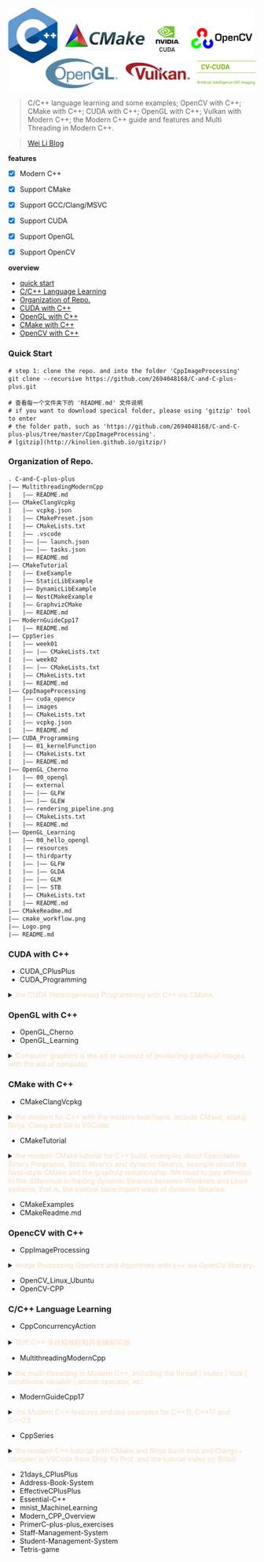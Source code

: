 ![CPlusPlus Logo](./Logo.png)

> C/C++ language learning and some examples; OpenCV with C++; CMake with C++; CUDA with C++; OpenGL with C++; Vulkan with Modern C++; the Modern C++ guide and features and Multi Threading in Modern C++. 

> [Wei Li Blog](https://2694048168.github.io/blog/)

**features**
- [x] Modern C++
- [x] Support CMake
- [x] Support GCC/Clang/MSVC
- [x] Support CUDA
- [x] Support OpenGL
- [x] Support OpenCV


**overview**
- [quick start](#quick-start)
- [C/C++ Language Learning](#cc-language-learning)
- [Organization of Repo.](#organization-of-repo)
- [CUDA with C++](#cuda-with-c)
- [OpenGL with C++](#opengl-with-c)
- [CMake with C++](#cmake-with-c)
- [OpenCV with C++](#openccv-with-c)


### Quick Start

```shell
# step 1: clone the repo. and into the folder 'CppImageProcessing'
git clone --recursive https://github.com/2694048168/C-and-C-plus-plus.git

# 查看每一个文件夹下的 'README.md' 文件说明
# if you want to download specical folder, please using 'gitzip' tool to enter
# the folder path, such as 'https://github.com/2694048168/C-and-C-plus-plus/tree/master/CppImageProcessing'.
# [gitzip](http://kinolien.github.io/gitzip/)
```

### Organization of Repo.
```
. C-and-C-plus-plus
|—— MultithreadingModernCpp
|   |—— README.md
|—— CMakeClangVcpkg
|   |—— vcpkg.json
|   |—— CMakePreset.json
|   |—— CMakeLists.txt
|   |—— .vscode
|   |—— |—— launch.json
|   |—— |—— tasks.json
|   |—— README.md
|—— CMakeTutorial
|   |—— ExeExample
|   |—— StaticLibExample
|   |—— DynamicLibExample
|   |—— NestCMakeExample
|   |—— GraphvizCMake
|   |—— README.md
|—— ModernGuideCpp17
|   |—— README.md
|—— CppSeries
|   |—— week01
|   |—— |—— CMakeLists.txt
|   |—— week02
|   |—— |—— CMakeLists.txt
|   |—— CMakeLists.txt
|   |—— README.md
|—— CppImageProcessing
|   |—— cuda_opencv
|   |—— images
|   |—— CMakeLists.txt
|   |—— vcpkg.json
|   |—— README.md
|—— CUDA_Programming
|   |—— 01_kernelFunction
|   |—— CMakeLists.txt
|   |—— README.md
|—— OpenGL_Cherno
|   |—— 00_opengl
|   |—— external
|   |—— |—— GLFW
|   |—— |—— GLEW
|   |—— rendering_pipeline.png
|   |—— CMakeLists.txt
|   |—— README.md
|—— OpenGL_Learning
|   |—— 00_hello_opengl
|   |—— resources
|   |—— thirdparty
|   |—— |—— GLFW
|   |—— |—— GLDA
|   |—— |—— GLM
|   |—— |—— STB
|   |—— CMakeLists.txt
|   |—— README.md
|—— CMakeReadme.md
|—— cmake_workflow.png
|—— Logo.png
|—— README.md
```

### CUDA with C++
- CUDA_CPlusPlus
- CUDA_Programming
<details>
<summary> <span style="color:PeachPuff">the CUDA Heterogeneous Programming with C++ via CMake.</span> </summary>


**the organization of project**
```
. CUDA_Programming
|—— 01_kernelFunction
|   |—— main.cu
|   |—— CMakeLists.txt
|—— 05_CudaError
|   |—— include
|   |—— |—— add.cuh
|   |—— |—— cudaError.cuh
|   |—— src
|   |—— |—— add.cu
|   |—— |—— cudaError.cu
|   |—— CMakeLists.txt
|—— CMakeLists.txt
|—— README.md
```

</details>

### OpenGL with C++
- OpenGL_Cherno
- OpenGL_Learning
<details>
<summary> <span style="color:PeachPuff">Computer graphics is the art or science of producing graphical images with the aid of computer.</span> </summary>


**the basic development environment**
```shell
# Modern code editor: Visual Studio Code
winget show code

# Build tool: CMake
cmake --version
# cmake version 3.26.3

# Compile tool: g++ from MinGW-64
g++ --version
gcc --version
mingw32-make --version
# g++.exe (MinGW-W64 x86_64-ucrt-posix-seh, built by Brecht Sanders) 12.2.0
# gcc.exe (MinGW-W64 x86_64-ucrt-posix-seh, built by Brecht Sanders) 12.2.0
# GNU Make 4.4 Built for x86_64-w64-mingw32

# GLFW: Windows pre-compiled binaries || 64-bit Windows binaries

# GLAD: Language(C/C++) || Specification(OpenGL) || Profile(Core) 
# || API-gl(Version 4.6) || others(None) ---> generate
```

**the organization of project**
```
. LearningOpenGL
|—— 00_hello_opengl
|   |—— src
|   |—— |—— hello_opengl.cpp
|   |—— CMakeLists.txt
|—— 01_hello_triangle
|   |—— src
|   |—— |—— hello_triangle.cpp
|   |—— CMakeLists.txt
|—— 02_rectangular
|—— 03_shader
|—— 03_shader
|—— 04_uniform
|—— 05_attribute
|—— 06_texture
|—— 07_transformations
|—— 08_coordinate
|—— 09_camera
|   |—— include
|   |—— |—— utils.hpp
|   |—— |—— shader.hpp
|   |—— shader
|   |—— |—— fragment.glsl
|   |—— |—— vertex.glsl
|   |—— src
|   |—— |—— camera_keyboard.cpp
|   |—— |—— camera_mouse_zoom.cpp
|   |—— |—— camera.cpp
|   |—— |—— shader.cpp
|   |—— |—— utils.cpp
|   |—— CMakeLists.txt
|—— thirdparty
|   |—— GLAD
|   |—— |—— include
|   |—— |—— src
|   |—— GLFW
|   |—— |—— include
|   |—— |—— lib
|   |—— STB
|   |—— |—— stb_image.h
|   |—— GLM
|   |—— |—— cmake
|   |—— |—— glm
|   |—— |—— |—— common.hpp
|—— bin
|—— lib
|—— build
|—— CMakeLists.txt
|—— images
|   |—— rendering_pileline.png
|—— README.md
```

**some Useful linker**
- [GLFW](https://www.glfw.org/download.html)
- [GLAD](https://glad.dav1d.de/)
- [STB](https://github.com/nothings/stb)
- [GLM](https://github.com/g-truc/glm/releases)
- [Learning OpenGL](https://learnopengl.com/)
- [Learning OpenGL 中文](https://learnopengl-cn.github.io/)
- [OpenGL Extension Viewer tool](https://download.cnet.com/OpenGL-Extensions-Viewer/3000-18487_4-34442.html)

**Basic Concepts**
- Graphics and Image
- Computer Graphics & Digital Image Processing & Computer Vision
- OpenGL identifier rule: <库前缀><根命令><可选参数数量><可选参数类型> "glColor3f"
- OpenGL Graphics Pipeline: the process of transforming 3D coordinates to 2D pixels
- Traditional rendering pipeline VS Volume rendering algorithm
- Shader and OpenGL Shading Language(GLSL)
- Primitive and Primitive Assembly
- Normalized Device Coordinates,NDC

> 在OpenGL中, 任何事物都在3D空间中, 而屏幕和窗口却是2D像素数组, 这导致OpenGL的大部分工作都是关于把3D坐标转变为适应你屏幕的2D像素; 3D坐标转为2D坐标的处理过程是由OpenGL的图形渲染管线(Graphics Pipeline, 大多译为管线, 实际上指的是一堆原始图形数据途经一个输送管道, 期间经过各种变化处理最终出现在屏幕的过程)管理的; 图形渲染管线可以被划分为两个主要部分: 第一部分把你的3D坐标转换为2D坐标; 第二部分是把2D坐标转变为实际的有颜色的像素; 2D坐标和像素也是不同的, 2D坐标精确表示一个点在2D空间中的位置, 而2D像素是这个点的近似值, 2D像素受到你的屏幕/窗口分辨率的限制; 图形渲染管线可以被划分为几个阶段, 每个阶段将会把前一个阶段的输出作为输入; 所有这些阶段都是高度专门化的(它们都有一个特定的函数), 并且很容易并行执行, 正是由于它们具有并行执行的特性, 当今大多数显卡都有成千上万的小处理核心, 它们在GPU上为每一个渲染管线阶段运行各自的小程序, 从而在图形渲染管线中快速处理你的数据, 这些小程序叫做着色器(Shader). 有些着色器可以由开发者配置, 因为允许用自己写的着色器来代替默认的, 所以能够更细致地控制图形渲染管线中的特定部分了, 因为它们运行在GPU上, 所以节省了宝贵的CPU时间, OpenGL着色器是用OpenGL着色器语言(OpenGL Shading Language, GLSL)写成的.

> Rendering Pipeline, 物体的顶点在最终转化为屏幕坐标之前还会被变换到多个坐标系统(Coordinate System); 将物体的坐标变换到几个过渡坐标系(Intermediate Coordinate System)的优点在于, 在这些特定的坐标系统中, 一些操作或运算更加方便和容易.

</details>

### CMake with C++
- CMakeClangVcpkg
<details>
<summary> <span style="color:PeachPuff">the modern for C++ with the modern toolchains, include CMake, vcpkg, Ninja, Clang and Git in VSCode.</span> </summary>

</details>

- CMakeTutorial
<details>
<summary> <span style="color:PeachPuff">the modern CMake tutorial for C++ build, examples about Executable Binary Programm, Static librarys and dynamic librarys, example about the Nest-style CMake and the graphviz releationship. We must to pay attention to the difference in loading dynamic libraries between Windows and Linux systems, that is, the symbol table import ways of dynamic libraries.</span> </summary>

</details>

- CMakeExamples
- CMakeReadme.md

### OpencCV with C++
- CppImageProcessing
<details>
<summary> <span style="color:PeachPuff">Image Processing Opertors and Algorithms with c++ via OpenCV libarary.</span> </summary>

**Quick Start**
```shell
# step 1: clone the repo. and into the folder 'CppImageProcessing'
git clone --recursive https://github.com/2694048168/C-and-C-plus-plus.git
cd C-and-C-plus-plus/CppImageProcessing

# install C++ package manager 'vcpkg'
# step 2: modify the 'vspkg' install path in the top 'CMakeLists.txt' file.
set(CMAKE_TOOLCHAIN_FILE "[path to vcpkg]/scripts/buildsystems/vcpkg.cmake")

# it may be time consumming in the first time build,
# because of downloading and building the OpenCV library.
# CMake configuration and build(compiler and linker)
cmake -B build
cmake --build build

# enter into 'bin' and running the demo example, such as 'RandomText'
cd bin
./RandomText
./CudaOpenCV
```

**Useful Links**
- [OpenCV](https://github.com/opencv/opencv)
- [OpenCV contrib](https://github.com/opencv/opencv_contrib)
- [OpenCV imgproc module](https://docs.opencv.org/4.7.0/d7/da8/tutorial_table_of_content_imgproc.html)
- [vcpkg](https://vcpkg.io/en/getting-started.html)
- [CMake](https://cmake.org/download/)
- [Git](https://git-scm.com/downloads)

**Organization of Project**
```
. CppImageProcessing
|—— hello_start
|   |—— main.cpp
|   |—— CMakeLists.txt
|—— build
|   |—— |—— vcpkg_installed
|   |—— |—— |—— x64-windows
|   |—— |—— |—— |—— bin
|   |—— |—— |—— |—— lib
|   |—— |—— |—— |—— include
|—— CMakeLists.txt
|—— vcpkg.json
|—— bin
|—— lib
|—— images
|—— README.md
```

</details>

- OpenCV_Linux_Ubuntu
- OpenCV-CPP

### C/C++ Language Learning
- CppConcurrencyAction
<details>
<summary> <span style="color:PeachPuff">现代 C++ 多线程编程和并发编程实战</span> </summary>

</details>

- MultithreadingModernCpp
<details>
<summary> <span style="color:PeachPuff">the multi-threading in Modern C++, including the thread | mutex | lock | conditional variable | atomic operator, etc.</span> </summary>

</details>

- ModernGuideCpp17
<details>
<summary> <span style="color:PeachPuff">the Modern C++ features and use examples for C++11, C++17 and C++23.</span> </summary>

</details>

- CppSeries
<details>
<summary> <span style="color:PeachPuff">the modern C++ tutorial with CMake and Ninja build-tool and Clang++ compiler in VSCode from Shiqi Yu Prof. and the tutorial video on Bilibili</span> </summary>

**CPP tutorial with CMake and Clang++**
> the modern C++ tutorial with [CMake](https://cmake.org/) and [Ninja](https://ninja-build.org/) build-tool and [Clang++](https://releases.llvm.org/download.html) compiler in [VSCode](https://code.visualstudio.com/) from [Shiqi Yu Prof.](https://github.com/ShiqiYu/CPP) and the [tutorial video](https://www.bilibili.com/video/BV1Vf4y1P7pq/) on Bilibili

**Qucik Start**
```shell
# git clone this repo. and enter the folder.
git clone --recursive https://github.com/2694048168/C-and-C-plus-plus.git
cd C-and-C-plus-plus/CppSeries

# cmake build(compile and link)
cmake -B build -G Ninja
cmake --build build

# or g++/clang++ for single source cpp file
g++ hello.cpp -std=c++17 -o main
clang++ hello.cpp -std=c++17 -o main

# in the 'CppSeries/week10/opencv_mat' folder,
# you should build(compile and link) individually with CMake,
# the more detail information seen in 'README.md' file in this folder.
```

**Organization of Repo.**
```
. Project_Name
|—— week01
|   |—— arithmetic
|   |—— |—— mymul.hpp
|   |—— |—— mymul.cpp
|   |—— hello.cpp
|   |—— main.cpp
|   |—— exercises.cpp
|   |—— CMakeLists.txt
|—— week04
|   |—— array.cpp
|   |—— stdstring.cpp
|   |—— struct.cpp
|   |—— union.cpp
|   |—— enum.cpp
|   |—— src
|   |—— |—— main.cpp
|   |—— |—— factorial.cpp
|   |—— |—— printhello.cpp
|   |—— |—— function.hpp
|   |—— CMakeLists.txt
|—— week05
|   |—— pointers.cpp
|   |—— pointer_array.cpp
|   |—— pointer_arithmetic.cpp
|   |—— stack_heap.cpp
|   |—— CMakeLists.txt
|—— week06
|   |—— src
|   |—— |—— main.cpp
|   |—— |—— math
|   |—— |—— |—— mymath.hpp
|   |—— |—— |—— mymath.cpp
|   |—— basic_function.cpp
|   |—— inline_function.cpp
|   |—— param_pointer.cpp
|   |—— param_reference.cpp
|   |—— CMakeLists.txt
|—— week08
|   |—— main.cpp
|   |—— matoperation.cpp
|   |—— matoperation.hpp
|   |—— CMakeLists.txt
|—— build
|—— bin
|—— CMakeLists.txt
|—— README.md
```

**Context of Repo.**
- week01: Getting Started
- week02: Data Types and Arithmetic Operators
- week03: Branching and Looping Statements
- week04: Data Structures
- week05: Pointers and Dynamic Memory Management
- week06: Basics of Functions
- week07: Advances in Functions
- week08: Speedup Your Program
- week09: Basics of Classes
- week10: Advances in Classes
- week11: Dynamic Memory Management in Classes
- week12: Class Inheritance and virtual function(polymorphic)
- week13: Class Templates and std Library
- week14: Error Handling
- week15: Nested Classes and RTTI

</details>

- 21days_CPlusPlus
- Address-Book-System
- EffectiveCPlusPlus
- Essential-C++
- mnist_MachineLearning
- Modern_CPP_Overview
- PrimerC-plus-plus_exercises
- Staff-Management-System
- Student-Management-System
- Tetris-game
